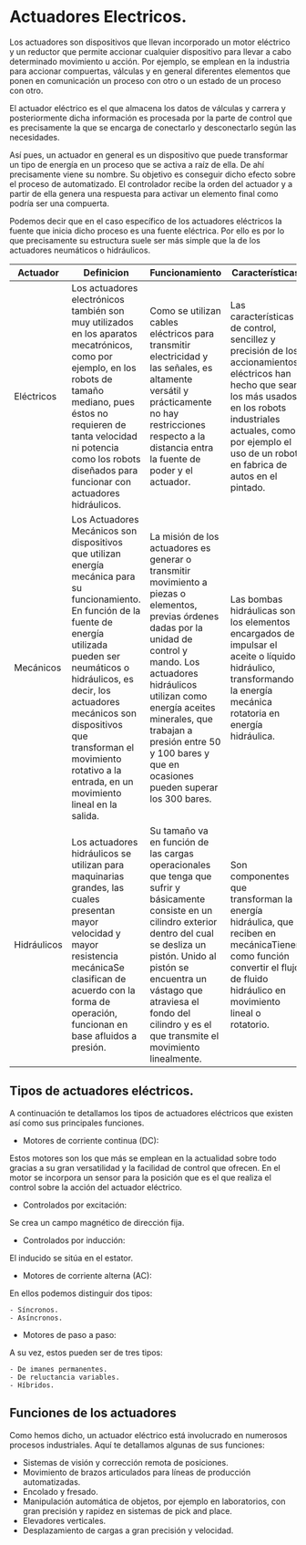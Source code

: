 # Actuadores Electricos.
Los actuadores son dispositivos que llevan incorporado un motor eléctrico y un reductor que permite accionar cualquier dispositivo para llevar a cabo determinado movimiento u acción. Por ejemplo, se emplean en la industria para accionar compuertas, válculas y en general diferentes elementos que ponen en comunicación un proceso con otro o un estado de un proceso con otro.

El actuador eléctrico es el que almacena los datos de válculas y carrera y posteriormente dicha información es procesada por la parte de control que es precisamente la que se encarga de conectarlo y desconectarlo según las necesidades.

Así pues, un actuador en general es un dispositivo que puede transformar un tipo de energía en un proceso que se activa a raíz de ella. De ahí precisamente viene su nombre. Su objetivo es conseguir dicho efecto sobre el proceso de automatizado. El controlador recibe la orden del actuador y a partir de ella genera una respuesta para activar un elemento final como podría ser una compuerta.

Podemos decir que en el caso específico de los actuadores eléctricos la fuente que inicia dicho proceso es una fuente eléctrica. Por ello es por lo que precisamente su estructura suele ser más simple que la de los actuadores neumáticos o hidráulicos.

| Actuador    	| Definicion                                                                                                                                                                                                                                                                                                                       	| Funcionamiento                                                                                                                                                                                                                                                                                                	| Características                                                                                                                                                                                                                      	|
|-------------	|----------------------------------------------------------------------------------------------------------------------------------------------------------------------------------------------------------------------------------------------------------------------------------------------------------------------------------	|---------------------------------------------------------------------------------------------------------------------------------------------------------------------------------------------------------------------------------------------------------------------------------------------------------------	|--------------------------------------------------------------------------------------------------------------------------------------------------------------------------------------------------------------------------------------	|
| Eléctricos  	| Los actuadores electrónicos también son muy utilizados en los aparatos mecatrónicos, como por ejemplo, en los robots de tamaño mediano, pues éstos no requieren de tanta velocidad ni potencia como los robots diseñados para funcionar con actuadores hidráulicos.                                                              	| Como se utilizan cables eléctricos para transmitir electricidad y las señales, es altamente versátil y prácticamente no hay restricciones respecto a la distancia entra la fuente de poder y el actuador.                                                                                                     	| Las características de control, sencillez y precisión de los accionamientos eléctricos han hecho que sean los más usados en los robots industriales actuales, como por ejemplo el uso de un robot en fabrica de autos en el pintado. 	|
| Mecánicos   	| Los Actuadores Mecánicos son dispositivos que utilizan energía mecánica para su funcionamiento. En función de la fuente de energía utilizada pueden ser neumáticos o hidráulicos, es decir, los actuadores mecánicos son dispositivos que transforman el movimiento rotativo a la entrada, en un movimiento lineal en la salida. 	| La misión de los actuadores es generar o transmitir movimiento a piezas o elementos, previas órdenes dadas por la unidad de control y mando. Los actuadores hidráulicos utilizan como energía aceites minerales, que trabajan a presión entre 50 y 100 bares y que en ocasiones pueden superar los 300 bares. 	| Las bombas hidráulicas son los elementos encargados de impulsar el aceite o líquido hidráulico, transformando la energía mecánica rotatoria en energía hidráulica.                                                                   	|
| Hidráulicos 	| Los actuadores hidráulicos se utilizan para maquinarias grandes, las cuales presentan mayor velocidad y mayor resistencia mecánicaSe clasifican de acuerdo con la forma de operación, funcionan en base afluidos a presión.                                                                                                      	| Su tamaño va en función de las cargas operacionales que tenga que sufrir y básicamente consiste en un cilindro exterior dentro del cual se desliza un pistón. Unido al pistón se encuentra un vástago que atraviesa el fondo del cilindro y es el que transmite el movimiento linealmente.                    	| Son componentes que transforman la energía hidráulica, que reciben en mecánicaTienen como función convertir el flujo de fluido hidráulico en movimiento lineal o rotatorio.                                                          	|

## Tipos de actuadores eléctricos.

A continuación te detallamos los tipos de actuadores eléctricos que existen así como sus principales funciones.

- Motores de corriente continua (DC):

Estos motores son los que más se emplean en la actualidad sobre todo gracias a su gran versatilidad y la facilidad de control que ofrecen. En el motor se incorpora un sensor para la posición que es el que realiza el control sobre la acción del actuador eléctrico.

- Controlados por excitación:

Se crea un campo magnético de dirección fija.

- Controlados por inducción:

El inducido se sitúa en el estator.

- Motores de corriente alterna (AC):

En ellos podemos distinguir dos tipos:

    - Síncronos.
    - Asíncronos.

- Motores de paso a paso:

A su vez, estos pueden ser de tres tipos:

    - De imanes permanentes.
    - De reluctancia variables.
    - Híbridos.

## Funciones de los actuadores
Como hemos dicho, un actuador eléctrico está involucrado en numerosos procesos industriales. Aquí te detallamos algunas de sus funciones:

- Sistemas de visión y corrección remota de posiciones.
- Movimiento de brazos articulados para líneas de producción automatizadas.
- Encolado y fresado.
- Manipulación automática de objetos, por ejemplo en laboratorios, con gran precisión y rapidez en sistemas de pick and place.
- Elevadores verticales.
- Desplazamiento de cargas a gran precisión y velocidad.

